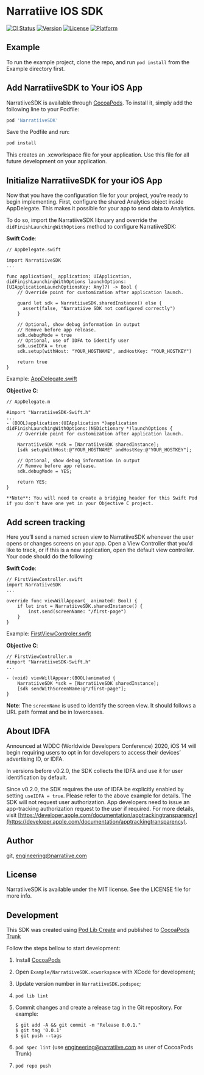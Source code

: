 # Narratiive IOS SDK

[![CI Status](https://img.shields.io/travis/git/NarratiiveSDK.svg?style=flat)](https://travis-ci.org/git/NarratiiveSDK)
[![Version](https://img.shields.io/cocoapods/v/NarratiiveSDK.svg?style=flat)](https://cocoapods.org/pods/NarratiiveSDK)
[![License](https://img.shields.io/cocoapods/l/NarratiiveSDK.svg?style=flat)](https://cocoapods.org/pods/NarratiiveSDK)
[![Platform](https://img.shields.io/cocoapods/p/NarratiiveSDK.svg?style=flat)](https://cocoapods.org/pods/NarratiiveSDK)

## Example

To run the example project, clone the repo, and run `pod install` from the Example directory first.

## Add NarratiiveSDK to Your iOS App

NarratiiveSDK is available through [CocoaPods](https://cocoapods.org). To install
it, simply add the following line to your Podfile:

```ruby
pod 'NarratiiveSDK'
```

Save the Podfile and run:

```ruby
pod install
```

This creates an .xcworkspace file for your application. Use this file for all future development on your application.


## Initialize NarratiiveSDK for your iOS App

Now that you have the configuration file for your project, you're ready to begin implementing. First, configure the shared Analytics object inside AppDelegate. This makes it possible for your app to send data to Analytics. 

To do so, import the NarratiiveSDK libruary and override the `didFinishLaunchingWithOptions` method to configure NarratiiveSDK:

**Swift Code**:
    
    // AppDelegate.swift
    
    import NarratiiveSDK
    ...
    
    func application(_ application: UIApplication, didFinishLaunchingWithOptions launchOptions: [UIApplicationLaunchOptionsKey: Any]?) -> Bool {
        // Override point for customization after application launch.
        
        guard let sdk = NarratiiveSDK.sharedInstance() else {
          assert(false, "Narratiive SDK not configured correctly")
        }
        
        // Optional, show debug information in output
        // Remove before app release.
        sdk.debugMode = true
        // Optional, use of IDFA to identify user
        sdk.useIDFA = true
        sdk.setup(withHost: "YOUR_HOSTNAME", andHostKey: "YOUR_HOSTKEY")
        
        return true
    }
         
 Example: [AppDelegate.swift](./Example/NarratiiveSDK/AppDelegate.swift)
 
 
**Objective C**:
    
    // AppDelegate.m
    
    #import "NarratiiveSDK-Swift.h"
    ...
    - (BOOL)application:(UIApplication *)application didFinishLaunchingWithOptions:(NSDictionary *)launchOptions {
        // Override point for customization after application launch.
       
        NarratiiveSDK *sdk = [NarratiiveSDK sharedInstance];
        [sdk setupWithHost:@"YOUR_HOSTNAME" andHostKey:@"YOUR_HOSTKEY"];

        // Optional, show debug information in output
        // Remove before app release.
        sdk.debugMode = YES;
     
        return YES;
    }
    
    **Note**: You will need to create a bridging header for this Swift Pod if you don't have one yet in your Objective C project.

 

## Add screen tracking

Here you’ll send a named screen view to NarratiiveSDK whenever the user opens or changes screens on your app. Open a View Controller that you'd like to track, or if this is a new application, open the default view controller. Your code should do the following:

**Swift Code**:
    
    // FirstViewController.swift    
    import NarratiiveSDK
    ...
    
    override func viewWillAppear(_ animated: Bool) {
        if let inst = NarratiiveSDK.sharedInstance() {
            inst.send(screenName: "/first-page")
        }
    }


Example: [FirstViewControler.swfit](./Example/NarratiiveSDK/FirstViewController.swift)

**Objective C**:
    
    // FirstViewController.m
    #import "NarratiiveSDK-Swift.h"
    ...
    
    - (void) viewWillAppear:(BOOL)animated {
        NarratiiveSDK *sdk = [NarratiiveSDK sharedInstance];
        [sdk sendWithScreenName:@"/first-page"];
    }


**Note**: The `screenName` is used to identify the screen view. It should follows a URL path format and be in lowercases.

## About IDFA

Announced at WDDC (Worldwide Developers Conference) 2020, iOS 14 will begin requiring users to opt in for developers to access their devices’ advertising ID, or IDFA. 

In versions before v0.2.0, the SDK collects the IDFA and use it for user identification by default.

Since v0.2.0, the SDK requires the use of IDFA be explicitly enabled by setting `useIDFA = true`. Please refer to the above example for details. The SDK will not request user authorization. App developers need to issue an app-tracking authorization request to the user if required. For more details, visit  [https://developer.apple.com/documentation/apptrackingtransparency](https://developer.apple.com/documentation/apptrackingtransparency).



## Author

git, engineering@narratiive.com

## License

NarratiiveSDK is available under the MIT license. See the LICENSE file for more info.

## Development

This SDK was created using [Pod Lib Create](https://guides.cocoapods.org/making/using-pod-lib-create) and published to [CocoaPods Trunk](https://guides.cocoapods.org/making/getting-setup-with-trunk)

Follow the steps bellow to start development:

1. Install [CocoaPods](https://guides.cocoapods.org/using/getting-started.html)
2. Open `Example/NarratiiveSDK.xcworkspace` with XCode for development;
3. Update version number in `NarratiiveSDK.podspec`;
4. `pod lib lint`
5. Commit changes and create a release tag in the Git repository. For example:

    ```
    $ git add -A && git commit -m "Release 0.0.1."
    $ git tag '0.0.1'
    $ git push --tags
    ```

6. `pod spec lint`  (use engineering@narratiive.com as user of CocoaPods Trunk)
7. `pod repo push`
